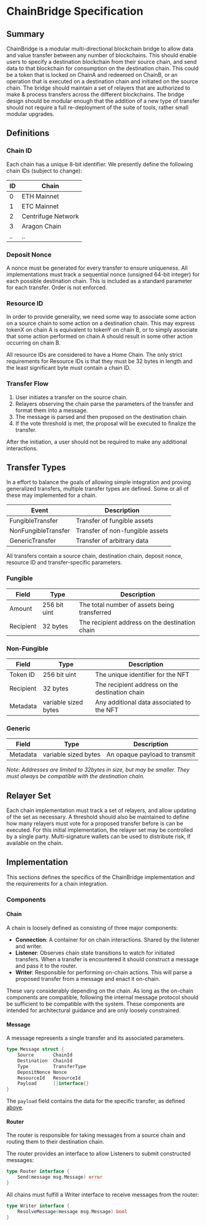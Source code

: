 # ChainBridge Specification

## Summary

ChainBridge is a modular multi-directional blockchain bridge to allow data and value transfer between any number of
 blockchains. This should enable users to specify a destination blockchain from their source chain, and send data to
  that blockchain for consumption on the destination chain. This could be a token that is locked on ChainA and
   redeemed on ChainB, or an operation that is executed on a destination chain and initiated on the source chain. The bridge
    should maintain a set of relayers that are authorized to make & process transfers across the different blockchains. The bridge design should be modular enough that the addition of a new type of transfer should not require a full re-deployment of the suite of tools, rather small modular upgrades.


## Definitions

### Chain ID

Each chain has a unique 8-bit identifier. We presently define the following chain IDs (subject to change):

| ID | Chain |
| - | - |
| 0 | ETH Mainnet |
| 1 | ETC Mainnet |
| 2 | Centrifuge Network |
| 3 | Aragon Chain |
| .. | .. |

### Deposit Nonce

A nonce must be generated for every transfer to ensure uniqueness. All implementations must track a sequential nonce (unsigned 64-bit integer) for each possible destination chain. This is included as a standard parameter for each transfer. Order is not enforced.

### Resource ID

In order to provide generality, we need some way to associate some action on a source chain to some action on a destination chain. This may express tokenX on chain A is equivalent to tokenY on chain B, or to simply associate that some action performed on chain A should result in some other action occurring on chain B. 

All resource IDs are considered to have a Home Chain. The only strict requirements for Resource IDs is that they must be 32 bytes in length and the least significant byte must contain a chain ID. 

### Transfer Flow

1. User initiates a transfer on the source chain.
2. Relayers observing the chain parse the parameters of the transfer and format them into a message.
3. The message is parsed and then proposed on the destination chain.
4. If the vote threshold is met, the proposal will be executed to finalize the transfer.

After the initiation, a user should not be required to make any additional interactions.

## Transfer Types
In a effort to balance the goals of allowing simple integration and proving generalized transfers, multiple transfer types are defined. Some or all of these may implemented for a chain.

|Event|Description|
|-----|-----------|
|FungibleTransfer| Transfer of fungible assets |
|NonFungibleTransfer| Transfer of non-fungible assets |
|GenericTransfer| Transfer of arbitrary data |


All transfers contain a source chain, destination chain, deposit nonce, resource ID and transfer-specific parameters.

### Fungible
|Field|Type|Description|
|----|----|-----------|
| Amount | 256 bit uint | The total number of assets being transferred |
| Recipient | 32 bytes | The recipient address on the destination chain |

### Non-Fungible
|Field|Type|Description|
|----|----|-----------|
| Token ID | 256 bit uint | The unique identifier for the NFT |
| Recipient | 32 bytes | The recipient address on the destination chain |
| Metadata | variable sized bytes | Any additional data associated to the NFT |

### Generic
|Field|Type|Description|
|----|----|-----------|
| Metadata | variable sized bytes | An opaque payload to transmit |

*Note: Addresses are limited to 32bytes in size, but may be smaller. They must always be compatible with the destination chain.*

## Relayer Set
Each chain implementation must track a set of relayers, and allow updating of the set as necessary. A threshold should also be maintained to define how many relayers must vote for a proposed transfer before is can be executed. For this initial implementation, the relayer set may be controlled by a single party. Multi-signature wallets can be used to distribute risk, if available on the chain.


## Implementation

This sections defines the specifics of the ChainBridge implementation and the requirements for a chain integration.

### Components

#### Chain

A chain is loosely defined as consisting of three major components:

- **Connection**:
A container for on chain interactions. Shared by the listener and writer.
- **Listener**: 
Observes chain state transitions to watch for initiated transfers. When a transfer is encountered it should construct a message and pass it to the router.
- **Writer**:
Responsible for performing on-chain actions. This will parse a proposed transfer from a message and enact it on-chain. 

These vary considerably depending on the chain. As long as the on-chain components are compatible, following the internal message protocol should be sufficient to be compatible with the system. These components are intended for architectural guidance and are only loosely constrained.

#### Message

A message represents a single transfer and its associated parameters. 

```go
type Message struct {
	Source       ChainId   
	Destination  ChainId 
	Type         TransferType
	DepositNonce Nonce
	ResourceId   ResourceId
	Payload      []interface{}
}
```

The `payload` field contains the data for the specific transfer, as defined [above](#transfer-types).

#### Router

The router is responsible for taking messages from a source chain and routing them to their destination chain.

The router provides an interface to allow Listeners to submit constructed messages:
```go
type Router interface {
	Send(message msg.Message) error
}
```

All chains must fulfill a Writer interface to receive messages from the router:
```go
type Writer interface {
	ResolveMessage(message msg.Message) bool
}
```

